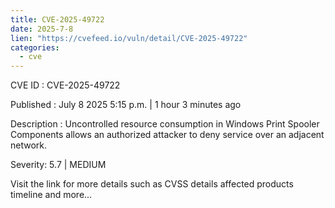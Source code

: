 ```yaml
--- 
title: CVE-2025-49722
date: 2025-7-8
lien: "https://cvefeed.io/vuln/detail/CVE-2025-49722"
categories:
  - cve
---
```


CVE ID : CVE-2025-49722

Published :  July 8
2025
5:15 p.m. | 1 hour
3 minutes ago

Description : Uncontrolled resource consumption in Windows Print Spooler Components allows an authorized attacker to deny service over an adjacent network.

Severity: 5.7 | MEDIUM

Visit the link for more details
such as CVSS details
affected products
timeline
and more...
